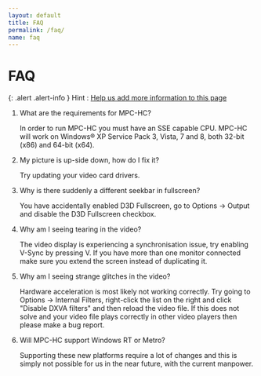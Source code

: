 ```yaml
---
layout: default
title: FAQ
permalink: /faq/
name: faq
---
```


FAQ
===

{: .alert .alert-info }
Hint
: [Help us add more information to this page](https://github.com/mpc-hc/mpc-hc.org)

1. What are the requirements for MPC-HC?

    In order to run MPC-HC you must have an SSE capable CPU. MPC-HC will work on
    Windows® XP Service Pack 3, Vista, 7 and 8, both 32-bit (x86) and 64-bit (x64).

2. My picture is up-side down, how do I fix it?

    Try updating your video card drivers.

3. Why is there suddenly a different seekbar in fullscreen?

    You have accidentally enabled D3D Fullscreen, go to Options -> Output
    and disable the D3D Fullscreen checkbox.

4. Why am I seeing tearing in the video?

    The video display is experiencing a synchronisation issue, try enabling V-Sync by pressing V.
    If you have more than one monitor connected make sure you extend the screen instead of duplicating it.

5. Why am I seeing strange glitches in the video?

    Hardware acceleration is most likely not working correctly.
    Try going to Options -> Internal Filters, right-click the list on the right
    and click "Disable DXVA filters" and then reload the video file.
    If this does not solve and your video file plays correctly in other
    video players then please make a bug report.

6. Will MPC-HC support Windows RT or Metro?

    Supporting these new platforms require a lot of changes and this is simply
    not possible for us in the near future, with the current manpower.
